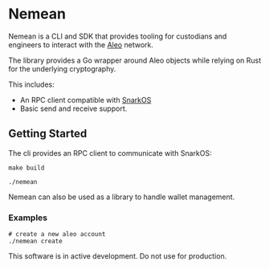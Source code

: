 # Nemean
Nemean is a CLI and SDK that provides tooling for custodians and engineers to interact with the [Aleo](https://aleo.org/) network.

The library provides a Go wrapper around Aleo objects while relying on Rust for the underlying cryptography.

This includes:
* An RPC client compatible with [SnarkOS](https://github.com/AleoHQ/snarkOS)
* Basic send and receive support.

## Getting Started

The cli provides an RPC client to communicate with SnarkOS: 

    make build

    ./nemean

Nemean can also be used as a library to handle wallet management.

### Examples
    # create a new aleo account
    ./nemean create

This software is in active development. Do not use for production.
